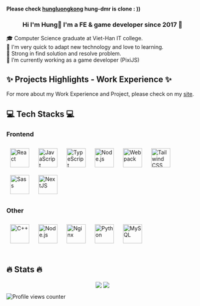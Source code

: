**Please check [hungluongkong](https://github.com/hungluongkong) hung-dmr is clone : ))**

<div align="center">
<!-- <img src="https://github.com/user-attachments/assets/5288ff42-7ecf-4e19-a28c-2d0de829e729" align="center" style="width: 100%" /> -->
</div>

### <div align="center">Hi I'm Hung👋 I'm a FE & game developer since 2017 🚀</div>  

<p align="left">
🎓 Computer Science graduate at Viet-Han IT college.  
<br>
🧠 I'm very quick to adapt new technology and love to learning.
<br>
💪 Strong in find solution and resolve problem.
<br>
🔭 I’m currently working as a game developer (PixiJS)  
</p>

## ✨ Projects Highlights - Work Experience ✨

For more about my Work Experience and Project, please check on my [site](https://ggdev.tech).

###

<h2 align="left">💻 Tech Stacks 💻</h2>

### Frontend

<div align="left">  
<a href="https://reactjs.org/" target="_blank"><img style="margin: 10px" src="https://profilinator.rishav.dev/skills-assets/react-original-wordmark.svg" alt="React" height="50" /></a>  
<a href="https://www.javascript.com/" target="_blank"><img style="margin: 10px" src="https://profilinator.rishav.dev/skills-assets/javascript-original.svg" alt="JavaScript" height="50" /></a>  
<a href="https://www.typescriptlang.org/" target="_blank"><img style="margin: 10px" src="https://profilinator.rishav.dev/skills-assets/typescript-original.svg" alt="TypeScript" height="50" /></a>  
<a href="https://nodejs.org/" target="_blank"><img style="margin: 10px" src="https://profilinator.rishav.dev/skills-assets/nodejs-original-wordmark.svg" alt="Node.js" height="50" /></a>  
<a href="https://webpack.js.org/" target="_blank"><img style="margin: 10px" src="https://profilinator.rishav.dev/skills-assets/webpack-original.svg" alt="Webpack" height="50" /></a>  
<a href="https://www.tailwindcss.com/" target="_blank"><img style="margin: 10px" src="https://profilinator.rishav.dev/skills-assets/tailwindcss.svg" alt="Tailwind CSS" height="50" /></a>  
<a href="https://sass-lang.com/" target="_blank"><img style="margin: 10px" src="https://profilinator.rishav.dev/skills-assets/sass-original.svg" alt="Sass" height="50" /></a>  
<a href="https://nextjs.org/" target="_blank"><img style="margin: 10px" src="https://profilinator.rishav.dev/skills-assets/nextjs.png" alt="NextJS" height="50" /></a>  
</div>

### Other

<div align="left">  
    <a href="https://www.cplusplus.com/" target="_blank"><img style="margin: 10px" src="https://profilinator.rishav.dev/skills-assets/cplusplus-original.svg" alt="C++" height="50" /></a>  
    <a href="https://nodejs.org/" target="_blank"><img style="margin: 10px" src="https://profilinator.rishav.dev/skills-assets/nodejs-original-wordmark.svg" alt="Node.js" height="50" /></a>  
    <a href="https://www.nginx.com/" target="_blank"><img style="margin: 10px" src="https://profilinator.rishav.dev/skills-assets/nginx-original.svg" alt="Nginx" height="50" /></a>  
    <a href="https://www.python.org/" target="_blank"><img style="margin: 10px" src="https://profilinator.rishav.dev/skills-assets/python-original.svg" alt="Python" height="50" /></a>  
    <a href="https://www.mysql.com/" target="_blank"><img style="margin: 10px" src="https://profilinator.rishav.dev/skills-assets/mysql-original-wordmark.svg" alt="MySQL" height="50" /></a>  
</div>

<br/>

## 🔥 Stats 🔥

<div align="center">
  <img src="https://github-readme-stats.vercel.app/api/top-langs/?username=hulk-dmr&layout=compact&hide_border=true&theme=transparent" align="center" />
  <img src="https://github-readme-streak-stats.herokuapp.com?user=hulk-dmr&theme=transparent&hide_border=true" align="center" />
</div>  

![Profile views counter](https://komarev.com/ghpvc/?username=hulk-dmr&&style=flat-square)  
